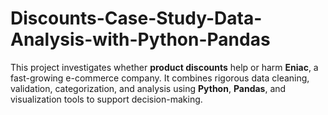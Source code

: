 # Discounts-Case-Study-Data-Analysis-with-Python-Pandas
This project investigates whether **product discounts** help or harm **Eniac**, a fast-growing e-commerce company. It combines rigorous data cleaning, validation, categorization, and analysis using **Python**, **Pandas**, and visualization tools to support decision-making.
